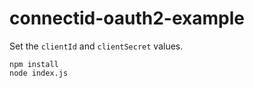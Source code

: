 # connectid-oauth2-example

Set the `clientId` and `clientSecret` values.

    npm install
    node index.js

